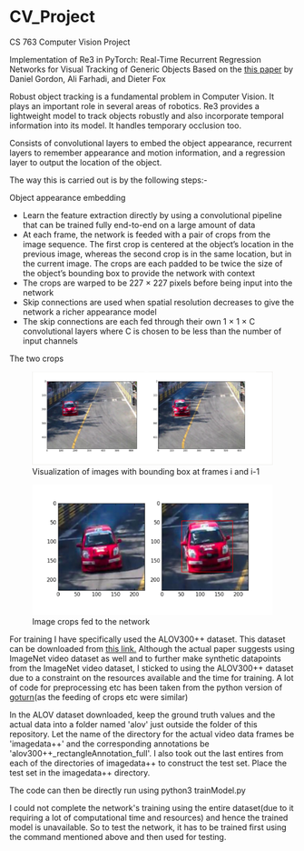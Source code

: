 # CV_Project
CS 763 Computer Vision Project


Implementation of Re3 in PyTorch: Real-Time Recurrent Regression Networks for
Visual Tracking of Generic Objects
Based on the <a href = "https://arxiv.org/pdf/1705.06368.pdf"> this paper</a> by Daniel Gordon, Ali Farhadi, and Dieter Fox 

Robust object tracking is a fundamental problem in Computer Vision. It plays an important role in several areas of robotics. Re3 provides a lightweight model to track objects robustly and also incorporate temporal information into its model. It handles temporary occlusion too.

Consists of convolutional layers to embed the object appearance, recurrent layers to remember appearance and motion information, and a regression layer to output the location of the object.

The way this is carried out is by the following steps:-

Object appearance embedding
<ul>
<li>Learn the feature extraction directly by using a convolutional pipeline that can be trained fully end-to-end on a large amount of data</li>
<li>At each frame, the network is feeded with a pair of crops from the image sequence. The first crop is centered at the object’s location in the previous image, whereas the second crop is in the same location, but in the current image. The crops are each padded to be twice the size of the object’s bounding box to provide the network with context</li>
<li>The crops are warped to be 227 × 227 pixels before being input into the network</li>
<li>Skip connections are used when spatial resolution decreases to give the network a richer appearance model</li>
<li>The skip connections are each fed through their own 1 × 1 × C convolutional layers where C is chosen to be less than the number of input channels</li>

</ul>


The two crops
<figure>
<img src="/images_readme/cv1.png" />
<figcaption>Visualization of images with bounding box at frames i and i-1</figcaption>
</figure>


<figure>
<img src="/images_readme/cv2.png" />
<figcaption>Image crops fed to the network</figcaption>
</figure>


For training I have specifically used the ALOV300++ dataset. This dataset can be downloaded from <a href="http://alov300pp.joomlafree.it/">this link.</a> Although the actual paper suggests using ImageNet video dataset as well and to further make synthetic datapoints from the ImageNet video dataset, I sticked to using the ALOV300++ dataset due to a constraint on the resources available and the time for training. A lot of code for preprocessing etc has been taken from the python version of <a href="https://github.com/amoudgl/pygoturn">goturn</a>(as the feeding of crops etc were similar)

In the ALOV dataset downloaded, keep the ground truth values and the actual data into a folder named 'alov' just outside the folder of this repository. Let the name of the directory for the actual video data frames be 'imagedata++' and the corresponding annotations be 'alov300++\_rectangleAnnotation_full'.
I also took out the last entires from each of the directories of imagedata++ to construct the test set. Place the test set in the imagedata++ directory.

The code can then be directly run using python3 trainModel.py

I could not complete the network's training using the entire dataset(due to it requiring a lot of computational time and resources) and hence the trained model is unavailable. So to test the network, it has to be trained first using the command mentioned above and then used for testing.
